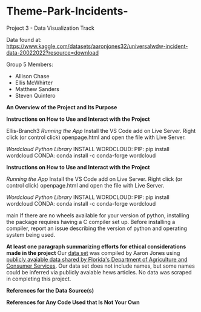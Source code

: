 # Theme-Park-Incidents-
Project 3 - Data Visualization Track

Data found at: https://www.kaggle.com/datasets/aaronjones32/universalwdw-incident-data-20022022?resource=download

Group 5 Members:
* Allison Chase
* Ellis McWhirter
* Matthew Sanders
* Steven Quintero


**An Overview of the Project and Its Purpose**

**Instructions on How to Use and Interact with the Project**

Ellis-Branch3
*Running the App*
Install the VS Code add on Live Server.
Right click (or control click) openpage.html and open the file with Live Server.

*Wordcloud Python Library*
INSTALL WORDCLOUD:
PIP: pip install wordcloud
CONDA: conda install -c conda-forge wordcloud



**Instructions on How to Use and Interact with the Project**

*Running the App*
Install the VS Code add on Live Server.
Right click (or control click) openpage.html and open the file with Live Server.

*Wordcloud Python Library*
INSTALL WORDCLOUD:
PIP: pip install wordcloud
CONDA: conda install -c conda-forge wordcloud

main
If there are no wheels available for your version of python, installing the package requires having a C compiler set up. Before installing a compiler, report an issue describing the version of python and operating system being used.

**At least one paragraph summarizing efforts for ethical considerations made in the project**
Our [data set](https://www.kaggle.com/datasets/aaronjones32/universalwdw-incident-data-20022022?resource=download) was compiled by Aaron Jones using [publicly avaiable data shared by Florida's Department of Agriculture and Consumer Services](https://ccmedia.fdacs.gov/content/download/81386/file/exempt-facilities-report-102022.pdf). 
Our data set does not include names, but some names could be inferred via publicly avaiable hews articles.
No data was scraped in completing this project. 

**References for the Data Source(s)**

**References for Any Code Used that Is Not Your Own**